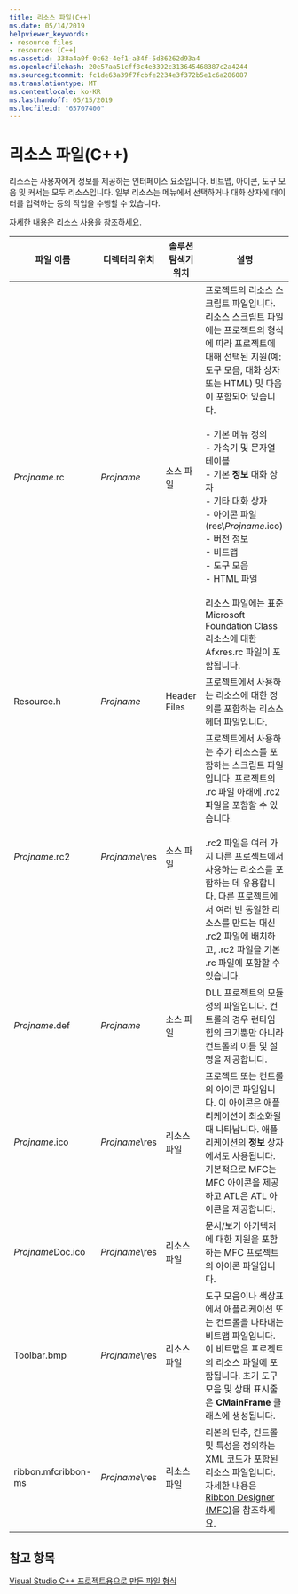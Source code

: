 ```yaml
---
title: 리소스 파일(C++)
ms.date: 05/14/2019
helpviewer_keywords:
- resource files
- resources [C++]
ms.assetid: 338a4a0f-0c62-4ef1-a34f-5d86262d93a4
ms.openlocfilehash: 20e57aa51cff8c4e3392c313645468387c2a4244
ms.sourcegitcommit: fc1de63a39f7fcbfe2234e3f372b5e1c6a286087
ms.translationtype: MT
ms.contentlocale: ko-KR
ms.lasthandoff: 05/15/2019
ms.locfileid: "65707400"
---
```

# <a name="resource-files-c"></a>리소스 파일(C++)

리소스는 사용자에게 정보를 제공하는 인터페이스 요소입니다. 비트맵, 아이콘, 도구 모음 및 커서는 모두 리소스입니다. 일부 리소스는 메뉴에서 선택하거나 대화 상자에 데이터를 입력하는 등의 작업을 수행할 수 있습니다.

 자세한 내용은 [리소스 사용](../../windows/working-with-resource-files.md)을 참조하세요.

|파일 이름|디렉터리 위치|솔루션 탐색기 위치|설명|
|---------------|------------------------|--------------------------------|-----------------|
|*Projname*.rc|*Projname*|소스 파일|프로젝트의 리소스 스크립트 파일입니다. 리소스 스크립트 파일에는 프로젝트의 형식에 따라 프로젝트에 대해 선택된 지원(예: 도구 모음, 대화 상자 또는 HTML) 및 다음이 포함되어 있습니다.<br /><br />- 기본 메뉴 정의<br />- 가속기 및 문자열 테이블<br />- 기본 **정보** 대화 상자<br />- 기타 대화 상자<br />- 아이콘 파일(res\\*Projname*.ico)<br />- 버전 정보<br />- 비트맵<br />- 도구 모음<br />- HTML 파일<br /><br /> 리소스 파일에는 표준 Microsoft Foundation Class 리소스에 대한 Afxres.rc 파일이 포함됩니다.|
|Resource.h|*Projname*|Header Files|프로젝트에서 사용하는 리소스에 대한 정의를 포함하는 리소스 헤더 파일입니다.|
|*Projname*.rc2|*Projname*\res|소스 파일|프로젝트에서 사용하는 추가 리소스를 포함하는 스크립트 파일입니다. 프로젝트의 .rc 파일 아래에 .rc2 파일을 포함할 수 있습니다.<br /><br /> .rc2 파일은 여러 가지 다른 프로젝트에서 사용하는 리소스를 포함하는 데 유용합니다. 다른 프로젝트에서 여러 번 동일한 리소스를 만드는 대신 .rc2 파일에 배치하고, .rc2 파일을 기본 .rc 파일에 포함할 수 있습니다.|
|*Projname*.def|*Projname*|소스 파일|DLL 프로젝트의 모듈 정의 파일입니다. 컨트롤의 경우 런타임 힙의 크기뿐만 아니라 컨트롤의 이름 및 설명을 제공합니다.|
|*Projname*.ico|*Projname*\res|리소스 파일|프로젝트 또는 컨트롤의 아이콘 파일입니다. 이 아이콘은 애플리케이션이 최소화될 때 나타납니다. 애플리케이션의 **정보** 상자에서도 사용됩니다. 기본적으로 MFC는 MFC 아이콘을 제공하고 ATL은 ATL 아이콘을 제공합니다.|
|*Projname*Doc.ico|*Projname*\res|리소스 파일|문서/보기 아키텍처에 대한 지원을 포함하는 MFC 프로젝트의 아이콘 파일입니다.|
|Toolbar.bmp|*Projname*\res|리소스 파일|도구 모음이나 색상표에서 애플리케이션 또는 컨트롤을 나타내는 비트맵 파일입니다. 이 비트맵은 프로젝트의 리소스 파일에 포함됩니다. 초기 도구 모음 및 상태 표시줄은 **CMainFrame** 클래스에 생성됩니다.|
|ribbon.mfcribbon-ms|*Projname*\res|리소스 파일|리본의 단추, 컨트롤 및 특성을 정의하는 XML 코드가 포함된 리소스 파일입니다. 자세한 내용은 [Ribbon Designer (MFC)](../../mfc/ribbon-designer-mfc.md)을 참조하세요.|

## <a name="see-also"></a>참고 항목

[Visual Studio C++ 프로젝트용으로 만든 파일 형식](file-types-created-for-visual-cpp-projects.md)
